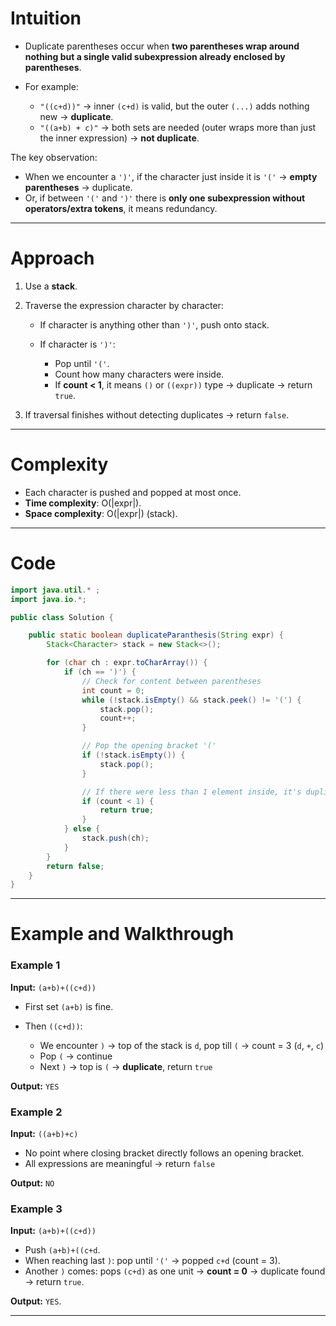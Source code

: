 # Intuition

* Duplicate parentheses occur when **two parentheses wrap around nothing but a single valid subexpression already enclosed by parentheses**.
* For example:

  * `"((c+d))"` → inner `(c+d)` is valid, but the outer `(...)` adds nothing new → **duplicate**.
  * `"((a+b) + c)"` → both sets are needed (outer wraps more than just the inner expression) → **not duplicate**.

The key observation:

* When we encounter a `')'`, if the character just inside it is `'('` → **empty parentheses** → duplicate.
* Or, if between `'('` and `')'` there is **only one subexpression without operators/extra tokens**, it means redundancy.

---

# Approach

1. Use a **stack**.
2. Traverse the expression character by character:

   * If character is anything other than `')'`, push onto stack.
   * If character is `')'`:

     * Pop until `'('`.
     * Count how many characters were inside.
     * If **count < 1**, it means `()` or `((expr))` type → duplicate → return `true`.
3. If traversal finishes without detecting duplicates → return `false`.

---

# Complexity

* Each character is pushed and popped at most once.
* **Time complexity**: O(|expr|).
* **Space complexity**: O(|expr|) (stack).

---

# Code

```java
import java.util.* ;
import java.io.*; 

public class Solution {

    public static boolean duplicateParanthesis(String expr) {
        Stack<Character> stack = new Stack<>();

        for (char ch : expr.toCharArray()) {
            if (ch == ')') {
                // Check for content between parentheses
                int count = 0;
                while (!stack.isEmpty() && stack.peek() != '(') {
                    stack.pop();
                    count++;
                }

                // Pop the opening bracket '('
                if (!stack.isEmpty()) {
                    stack.pop();
                }

                // If there were less than 1 element inside, it's duplicate
                if (count < 1) {
                    return true;
                }
            } else {
                stack.push(ch);
            }
        }
        return false;
    }
}
```

---

# Example and Walkthrough

### Example 1

**Input:** `(a+b)+((c+d))`

* First set `(a+b)` is fine.
* Then `((c+d))`:

  * We encounter `)` → top of the stack is `d`, pop till `(` → count = 3 (`d`, `+`, `c`)
  * Pop `(` → continue
  * Next `)` → top is `(` → **duplicate**, return `true`

**Output:** `YES`

### Example 2

**Input:** `((a+b)+c)`

* No point where closing bracket directly follows an opening bracket.
* All expressions are meaningful → return `false`

**Output:** `NO`

### Example 3

**Input:** `(a+b)+((c+d))`

- Push `(a+b)+((c+d`.
- When reaching last `)`: pop until `'('` → popped `c+d` (count = 3).
- Another `)` comes: pops `(c+d)` as one unit → **count = 0** → duplicate found → return `true`.

**Output:** `YES`.

---